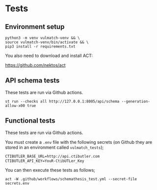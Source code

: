 # Tests

## Environment setup

```shell
python3 -m venv vulmatch-venv && \
source vulmatch-venv/bin/activate && \
pip3 install -r requirements.txt
````

You also need to download and install ACT:

https://github.com/nektos/act

## API schema tests

These tests are run via Github actions.

```shell
st run --checks all http://127.0.0.1:8005/api/schema --generation-allow-x00 true
```

## Functional tests

These tests are run via Github actions.

You must create a `.env` file with the following secrets (on Github they are stored in an environment called `vulmatch_tests`);

```txt
CTIBUTLER_BASE_URL=http://api.ctibutler.com
CTIBUTLER_API_KEY=YouR-CtibUTLer_Key
```

You can then execute these tests as follows;

```shell
act -W .github/workflows/schemathesis_test.yml --secret-file secrets.env
```
